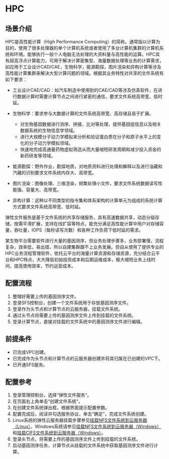 # HPC<a name="zh-cn_topic_0037925065"></a>

## 场景介绍<a name="section5199218591644"></a>

HPC是高性能计算（High Performance Computing）的简称。通常指以计算为目的，使用了很多处理器的单个计算机系统或者使用了多台计算机集群的计算机系统和环境。能够执行一般个人电脑无法处理的大资料量与高性能的运算。HPC具有超高浮点计算能力，可用于解决计算密集型、海量数据处理等业务的计算需求，如应用于工业设计CAD/CAE，生物科学，能源勘探，图片渲染和异构计算等涉及高性能计算集群来解决大型计算问题的领域。根据其业务特性对共享的文件系统有如下要求：

-   工业设计CAE/CAD：如汽车制造中使用到的CAE/CAD等涉及仿真软件，在进行数据计算时需要计算节点之间进行紧密的通信，要求文件系统高带宽、低时延。
-   生物科学：要求参与大数据计算的文件系统高带宽、高存储且易于扩展。
    -   对生物基因数据进行测序、拼接、比对等处理，提供基因组信息以及相关数据系统的生物信息学领域。
    -   进行大规模分子动力学模拟来分析和验证蛋白质在分子和原子水平上的变化的分子动力学模拟领域。
    -   快速地完成高通量药物虚拟筛选从而大量缩短研发周期和减少投入资金的新药研发等领域。

-   能源勘探：野外作业，勘探地质，对地质资料进行处理和解释以及进行油藏和汽藏的识别要求文件系统内存大、高带宽。
-   图片渲染：图像处理、三维渲染，频繁处理小文件，要求文件系统数据读写性能强、容量大、高带宽。
-   异构计算：这种以不同类型的指令集和体系架构的计算单元为组成的系统计算方式要求文件系统高带宽、低时延。

弹性文件服务是基于文件系统的共享存储服务，具有高速数据共享，动态分级存储，按需平滑扩展，支持在线扩容等特点，能充分满足高性能计算中用户对存储容量，吞吐量，IOPS（每秒读写次数）和各种工作负荷下低时延的需求。

某生物平台需要软件进行大量的基因测序，但业务处理步骤多，业务部署慢，流程复杂，效率低，易出错，所以自建集群跟不上业务发展。但自从使用了提供专业的HPC业务流程管理软件，依托云平台的海量计算资源和存储资源，充分结合云平台和HPC特点，大大降低初始投资成本和后期运维成本，极大缩短业务上线时间，提高使用效率，节约运营成本。

## 配置流程<a name="section652070912244"></a>

1.  整理好需要上传的基因测序文件。
2.  登录SFS控制台，创建一个文件系统用于存放基因测序文件。
3.  登录作为头节点和计算节点的云服务器，挂载文件系统。
4.  通过头节点将需要上传的基因测序文件上传到挂载的文件系统。
5.  登录计算节点，直接对挂载的文件系统中的基因测序文件进行编辑。

## 前提条件<a name="section44286645122428"></a>

-   已完成VPC创建。
-   已完成作为头节点和计算节点的云服务器创建并将其归属在已创建的VPC下。
-   已开通SFS服务。

## 配置参考<a name="section66406365122442"></a>

1.  登录管理控制台，选择“弹性文件服务“。
2.  在页面右上角单击“创建文件系统“。
3.  在创建文件系统弹出框，根据界面提示配置参数。
4.  配置完成后，阅读并勾选服务协议，单击“确定”，完成文件系统创建。
5.  Linux系统的弹性云服务器挂载步骤参见[挂载NFS文件系统到云服务器（Linux）](https://support.huaweicloud.com/qs-sfs/zh-cn_topic_0034428728.html)，Windows系统请参见[挂载NFS文件系统到云服务器（Windows）](https://support.huaweicloud.com/qs-sfs/zh-cn_topic_0105224109.md)和[挂载CIFS文件系统到云服务器（Windows）](https://support.huaweicloud.com/qs-sfs/zh-cn_topic_0151246279.html)。
6.  登录头节点，将需要上传的基因测序文件上传到挂载的文件系统。
7.  启动基因测序任务，计算节点从挂载的文件系统中获取基因测序文件进行计算。

